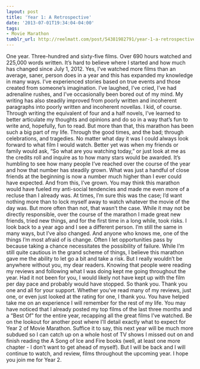 ```yaml
---
layout: post
title: 'Year 1: A Retrospective'
date: '2013-07-01T19:34:04-04:00'
tags:
- Movie Marathon
tumblr_url: http://reelmatt.com/post/54381982791/year-1-a-retrospective
---
```

One year. Three-hundred and sixty-five films. Over 690 hours watched and 225,000 words written. It’s hard to believe where I started and how much has changed since July 1, 2012. Yes, I’ve watched more films than an average, saner, person does in a year and this has expanded my knowledge in many ways. I’ve experienced stories based on true events and those created from someone’s imagination. I’ve laughed, I’ve cried, I’ve had adrenaline rushes, and I’ve occasionally been bored out of my mind. My writing has also steadily improved from poorly written and incoherent paragraphs into poorly written and incoherent novellas. I kid, of course. Through writing the equivalent of four and a half novels, I’ve learned to better articulate my thoughts and opinions and do so in a way that’s fun to write and, hopefully, fun to read.
But more than that, this marathon has been such a big part of my life. Through the good times, and the bad; through celebrations, and tragedies. No matter what day it was I could always look forward to what film I would watch. Better yet was when my friends or family would ask, “So what are you watching today,” or just look at me as the credits roll and inquire as to how many stars would be awarded. It’s humbling to see how many people I’ve reached over the course of the year and how that number has steadily grown. What was just a handful of close friends at the beginning is now a number much higher than I ever could have expected.
And from this, I’ve grown. You may think this marathon would have fueled my anti-social tendencies and made me even more of a recluse than I already was. At times, I’m sure this was the case; I’d want nothing more than to lock myself away to watch whatever the movie of the day was. But more often than not, that wasn’t the case. While it may not be directly responsible, over the course of the marathon I made great new friends, tried new things, and for the first time in a long while, took risks. I look back to a year ago and I see a different person. I’m still the same in many ways, but I’ve also changed. And anyone who knows me, one of the things I’m most afraid of is change. Often I let opportunities pass by because taking a chance necessitates the possibility of failure. While I’m still quite cautious in the grand scheme of things, I believe this marathon gave me the ability to let go a bit and take a risk.
But I really wouldn’t be anywhere without you, my dear readers. Knowing that people were reading my reviews and following what I was doing kept me going throughout the year. Had it not been for you, I would likely not have kept up with the film per day pace and probably would have stopped. So thank you. Thank you one and all for your support. Whether you’ve read many of my reviews, just one, or even just looked at the rating for one, I thank you. You have helped take me on an experience I will remember for the rest of my life.
You may have noticed that I already posted my top films of the last three months and a “Best Of” for the entire year, recapping all the great films I’ve watched. Be on the lookout for another post where I’ll detail exactly what to expect for Year 2 of Movie Marathon. Suffice it to say, this next year will be much more subdued so I can catch up on a whole host of TV shows I missed out on and finish reading the A Song of Ice and Fire books (well, at least one more chapter - I don’t want to get ahead of myself). But I will be back and I will continue to watch, and review, films throughout the upcoming year.
I hope you join me for Year 2.
